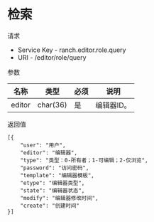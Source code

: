 # 检索

请求
- Service Key - ranch.editor.role.query
- URI - /editor/role/query

参数

|名称|类型|必须|说明|
|---|---|---|---|
|editor|char(36)|是|编辑器ID。|

返回值
```
[{
    "user": "用户",
    "editor": "编辑器",
    "type": "类型：0-所有者；1-可编辑；2-仅浏览",
    "password": "访问密码",
    "template": "编辑器模板",
    "etype": "编辑器类型",
    "state": "编辑器状态",
    "modify": "编辑器修改时间",
    "create": "创建时间"
}]
```